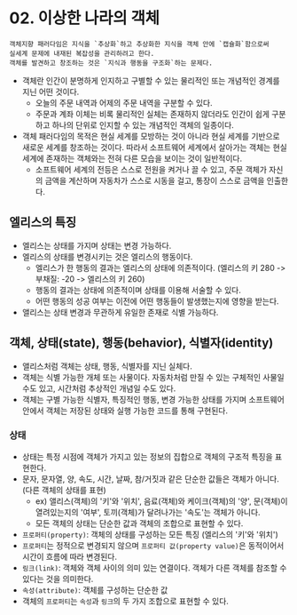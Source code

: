 # 02. 이상한 나라의 객체

    객체지향 패러다임은 지식을 `추상화`하고 추상화한 지식을 객체 안에 `캡슐화`함으로써 
    실세계 문제에 내재된 복잡성을 관리하려고 한다. 
    객체를 발견하고 창조하는 것은 `지식과 행동을 구조화`하는 문제다.

- 객체란 인간이 분명하게 인지하고 구별할 수 있는 물리적인 또는 개념적인 경계를 지닌 어떤 것이다.
  - 오늘의 주문 내역과 어제의 주문 내역을 구분할 수 있다.
  - 주문과 계좌 이체는 비록 물리적인 실체는 존재하지 않더라도 인간이 쉽게 구분하고 하나의 단위로 인지할 수 있는 개념적인 객체의 일종이다.
- 객체 패러다임의 목적은 현실 세계를 모방하는 것이 아니라 현실 세계를 기반으로 새로운 세계를 창조하는 것이다. 따라서 소프트웨어 세계에서 살아가는 객체는 현실 세계에 존재하는 객체와는 전혀 다른 모습을 보이는 것이 일반적이다.
  - 소프트웨어 세계의 전등은 스스로 전원을 켜거나 끌 수 있고, 주문 객체가 자신의 금액을 계산하며 자동차가 스스로 시동을 걸고, 통장이 스스로 금액을 인출한다.

## 엘리스의 특징
- 엘리스는 상태를 가지며 상태는 변경 가능하다.
- 엘리스의 상태를 변경시키는 것은 엘리스의 행동이다.
  - 엘리스가 한 행동의 결과는 엘리스의 상태에 의존적이다. (엘리스의 키 280 -> 부채질: -20 -> 엘리스의 키 260)
  - 행동의 결과는 상태에 의존적이며 상태를 이용해 서술할 수 있다.
  - 어떤 행동의 성공 여부는 이전에 어떤 행동들이 발생했는지에 영향을 받는다.
- 앨리스는 상태 변경과 무관하게 유일한 존재로 식별 가능하다.

## 객체, 상태(state), 행동(behavior), 식별자(identity)
- 앨리스처럼 객체는 상태, 행동, 식별자를 지닌 실체다.
- 객체는 식별 가능한 개체 또는 사물이다. 자동차처럼 만질 수 있는 구체적인 사물일 수도 있고, 시간처럼 추상적인 개념일 수도 있다.
- 객체는 구별 가능한 식별자, 특징적인 행동, 변경 가능한 상태를 가지며 소프트웨어 안에서 객체는 저장된 상태와 실행 가능한 코드를 통해 구현된다.

### 상태
- 상태는 특정 시점에 객체가 가지고 있는 정보의 집합으로 객체의 구조적 특징을 표현한다.
- 문자, 문자열, 양, 속도, 시간, 날짜, 참/거짓과 같은 단순한 값들은 객체가 아니다. (다른 객체의 상태를 표현)
  - ex) 앨리스(객체)의 '키'와 '위치', 음료(객체)와 케이크(객체)의 '양', 문(객체)이 열려있는지의 '여부', 토끼(객체)가 달려나가는 '속도'는 객체가 아니다.
  - 모든 객체의 상태는 단순한 값과 객체의 조합으로 표현할 수 있다.
- `프로퍼티(property)`: 객체의 상태를 구성하는 모든 특징 (엘리스의 '키'와 '위치')
- `프로퍼티`는 정적으로 변경되지 않으며 `프로퍼티 값(property value)`은 동적이어서 시간이 흐름에 따라 변경된다.
- `링크(link)`: 객체와 객체 사이의 의미 있는 연결이다. 객체가 다른 객체를 참조할 수 있다는 것을 의미한다.
- `속성(attribute)`: 객체를 구성하는 단순한 값
- 객체의 `프로퍼티`는 `속성`과 `링크`의 두 가지 조합으로 표현할 수 있다.
